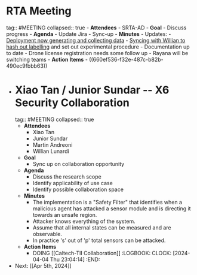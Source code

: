 # RTA Meeting
tag:: #MEETING
collapsed:: true
	- **Attendees**
		- SRTA-AD
	- **Goal**
		- Discuss progress
	- **Agenda**
		- Update Jira
		- Sync-up
	- **Minutes**
		- Updates:
			- [Deployment now generating and collecting data](((65fc53d3-67f7-4f29-891c-c16e8ba9ae0f)))
			- [Syncing with Willian to hash out labelling](((660d7e6b-f931-4b91-840f-7e1903ade0a5))) and set out experimental procedure
			- Documentation up to date
			- Drone license registration needs some follow up
		- Rayana will be switching teams
	- **Action Items**
		- ((660ef536-f32e-487c-b82b-490ec9fbbb63))
- # Xiao Tan / Junior Sundar -- X6 Security Collaboration
  tag:: #MEETING
  collapsed:: true
	- **Attendees**
		- Xiao Tan
		- Junior Sundar
		- Martin Andreoni
		- Willian Lunardi
	- **Goal**
		- Sync up on collaboration opportunity
	- **Agenda**
		- Discuss the research scope
		- Identify applicability of use case
		- Identify possible collaboration space
	- **Minutes**
		- The implementation is a "Safety Filter" that identifies when a malicious agent has attacked a sensor module and is directing it towards an unsafe region.
		- Attacker knows everything of the system.
		- Assume that all internal states can be measured and are observable.
		- In practice 's' out of 'p' total sensors can be attacked.
	- **Action Items**
		- DOING [[Caltech-TII Collaboration]]
		  :LOGBOOK:
		  CLOCK: [2024-04-04 Thu 23:04:14]
		  :END:
- Next: [[Apr 5th, 2024]]